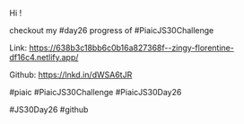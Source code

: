 Hi !



checkout my #day26 progress of #PiaicJS30Challenge



Link: https://638b3c18bb6c0b16a827368f--zingy-florentine-df16c4.netlify.app/



Github: https://lnkd.in/dWSA6tJR



#piaic #PiaicJS30Challenge #PiaicJS30Day26



#JS30Day26 #github